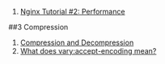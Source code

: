  1. [Nginx Tutorial #2: Performance]

##3 Compression
 1. [Compression and Decompression]
 2. [What does vary:accept-encoding mean?]
 
[Compression and Decompression]: https://docs.nginx.com/nginx/admin-guide/web-server/compression/
[Nginx Tutorial #2: Performance]: https://www.netguru.com/codestories/nginx-tutorial-performance
[What does vary:accept-encoding mean?]: https://stackoverflow.com/questions/7848796/what-does-varyaccept-encoding-mean
